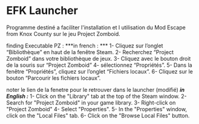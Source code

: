 # EFK Launcher

Programme destiné a faciliter l'installation et l utilisation du Mod Escape from Knox County 
sur le jeu Project Zomboid.

finding Executable PZ :
***in french : ***
1- Cliquez sur l’onglet “Bibliothèque” en haut de la fenêtre Steam.
2- Recherchez “Project Zomboid” dans votre bibliothèque de jeux.
3- Cliquez avec le bouton droit de la souris sur “Project Zomboid”
4- sélectionnez “Propriétés”.
5- Dans la fenêtre “Propriétés”, cliquez sur l’onglet “Fichiers locaux”.
6- Cliquez sur le bouton “Parcourir les fichiers locaux”.

noter le lien de la fenetre pour le retrouver dans le launcher (modifié)
***in English :***
1- Click on the "Library" tab at the top of the Steam window.
2- Search for "Project Zomboid" in your game library.
3- Right-click on "Project Zomboid"
4- Select "Properties".
5- In the "Properties" window, click on the "Local Files" tab.
6- Click on the "Browse Local Files" button.
